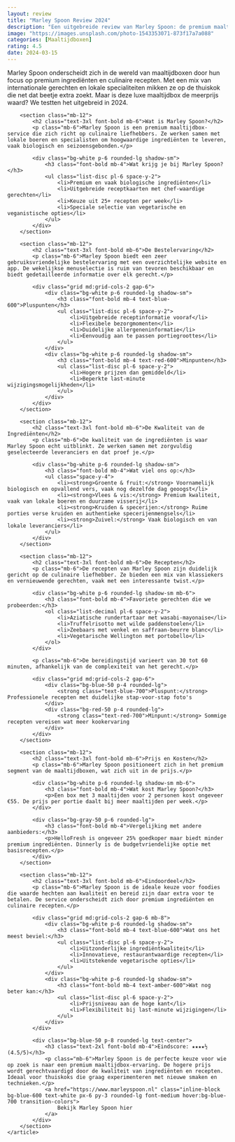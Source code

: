 ```yaml
---
layout: review
title: "Marley Spoon Review 2024"
description: "Een uitgebreide review van Marley Spoon: de premium maaltijdbox voor fijnproevers"
image: "https://images.unsplash.com/photo-1543353071-873f17a7a088"
categories: [Maaltijdboxen]
rating: 4.5
date: 2024-03-15
---
```


<main class="container mx-auto px-4 py-12 max-w-4xl">
    <article class="prose prose-lg max-w-none">
        <div class="mb-12">
            <p class="text-xl leading-relaxed">
                Marley Spoon onderscheidt zich in de wereld van maaltijdboxen door hun focus op premium ingrediënten en culinaire recepten. Met een mix van internationale gerechten en lokale specialiteiten mikken ze op de thuiskok die net dat beetje extra zoekt. Maar is deze luxe maaltijdbox de meerprijs waard? We testten het uitgebreid in 2024.
            </p>
        </div>

        <section class="mb-12">
            <h2 class="text-3xl font-bold mb-6">Wat is Marley Spoon?</h2>
            <p class="mb-6">Marley Spoon is een premium maaltijdbox-service die zich richt op culinaire liefhebbers. Ze werken samen met lokale boeren en specialisten om hoogwaardige ingrediënten te leveren, vaak biologisch en seizoensgebonden.</p>
            
            <div class="bg-white p-6 rounded-lg shadow-sm">
                <h3 class="font-bold mb-4">Wat krijg je bij Marley Spoon?</h3>
                <ul class="list-disc pl-6 space-y-2">
                    <li>Premium en vaak biologische ingrediënten</li>
                    <li>Uitgebreide receptkaarten met chef-waardige gerechten</li>
                    <li>Keuze uit 25+ recepten per week</li>
                    <li>Speciale selectie van vegetarische en veganistische opties</li>
                </ul>
            </div>
        </section>

        <section class="mb-12">
            <h2 class="text-3xl font-bold mb-6">De Bestelervaring</h2>
            <p class="mb-6">Marley Spoon biedt een zeer gebruiksvriendelijke bestelervaring met een overzichtelijke website en app. De wekelijkse menuselectie is ruim van tevoren beschikbaar en biedt gedetailleerde informatie over elk gerecht.</p>
            
            <div class="grid md:grid-cols-2 gap-6">
                <div class="bg-white p-6 rounded-lg shadow-sm">
                    <h3 class="font-bold mb-4 text-blue-600">Pluspunten</h3>
                    <ul class="list-disc pl-6 space-y-2">
                        <li>Uitgebreide receptinformatie vooraf</li>
                        <li>Flexibele bezorgmomenten</li>
                        <li>Duidelijke allergeneninformatie</li>
                        <li>Eenvoudig aan te passen portiegroottes</li>
                    </ul>
                </div>
                <div class="bg-white p-6 rounded-lg shadow-sm">
                    <h3 class="font-bold mb-4 text-red-600">Minpunten</h3>
                    <ul class="list-disc pl-6 space-y-2">
                        <li>Hogere prijzen dan gemiddeld</li>
                        <li>Beperkte last-minute wijzigingsmogelijkheden</li>
                    </ul>
                </div>
            </div>
        </section>

        <section class="mb-12">
            <h2 class="text-3xl font-bold mb-6">De Kwaliteit van de Ingrediënten</h2>
            <p class="mb-6">De kwaliteit van de ingrediënten is waar Marley Spoon echt uitblinkt. Ze werken samen met zorgvuldig geselecteerde leveranciers en dat proef je.</p>
            
            <div class="bg-white p-6 rounded-lg shadow-sm">
                <h3 class="font-bold mb-4">Wat viel ons op:</h3>
                <ul class="space-y-4">
                    <li><strong>Groente & fruit:</strong> Voornamelijk biologisch en opvallend vers, vaak nog dezelfde dag geoogst</li>
                    <li><strong>Vlees & vis:</strong> Premium kwaliteit, vaak van lokale boeren en duurzame visserij</li>
                    <li><strong>Kruiden & specerijen:</strong> Ruime porties verse kruiden en authentieke specerijenmengsels</li>
                    <li><strong>Zuivel:</strong> Vaak biologisch en van lokale leveranciers</li>
                </ul>
            </div>
        </section>

        <section class="mb-12">
            <h2 class="text-3xl font-bold mb-6">De Recepten</h2>
            <p class="mb-6">De recepten van Marley Spoon zijn duidelijk gericht op de culinaire liefhebber. Ze bieden een mix van klassiekers en vernieuwende gerechten, vaak met een interessante twist.</p>
            
            <div class="bg-white p-6 rounded-lg shadow-sm mb-6">
                <h3 class="font-bold mb-4">Favoriete gerechten die we probeerden:</h3>
                <ol class="list-decimal pl-6 space-y-2">
                    <li>Aziatische rundertartaar met wasabi-mayonaise</li>
                    <li>Truffelrisotto met wilde paddenstoelen</li>
                    <li>Zeebaars met venkel en saffraan-beurre blanc</li>
                    <li>Vegetarische Wellington met portobello</li>
                </ol>
            </div>

            <p class="mb-6">De bereidingstijd varieert van 30 tot 60 minuten, afhankelijk van de complexiteit van het gerecht.</p>
            
            <div class="grid md:grid-cols-2 gap-6">
                <div class="bg-blue-50 p-4 rounded-lg">
                    <strong class="text-blue-700">Pluspunt:</strong> Professionele recepten met duidelijke stap-voor-stap foto's
                </div>
                <div class="bg-red-50 p-4 rounded-lg">
                    <strong class="text-red-700">Minpunt:</strong> Sommige recepten vereisen wat meer kookervaring
                </div>
            </div>
        </section>

        <section class="mb-12">
            <h2 class="text-3xl font-bold mb-6">Prijs en Kosten</h2>
            <p class="mb-6">Marley Spoon positioneert zich in het premium segment van de maaltijdboxen, wat zich uit in de prijs.</p>
            
            <div class="bg-white p-6 rounded-lg shadow-sm mb-6">
                <h3 class="font-bold mb-4">Wat kost Marley Spoon?</h3>
                <p>Een box met 3 maaltijden voor 2 personen kost ongeveer €55. De prijs per portie daalt bij meer maaltijden per week.</p>
            </div>

            <div class="bg-gray-50 p-6 rounded-lg">
                <h3 class="font-bold mb-4">Vergelijking met andere aanbieders:</h3>
                <p>HelloFresh is ongeveer 25% goedkoper maar biedt minder premium ingrediënten. Dinnerly is de budgetvriendelijke optie met basisrecepten.</p>
            </div>
        </section>

        <section class="mb-12">
            <h2 class="text-3xl font-bold mb-6">Eindoordeel</h2>
            <p class="mb-6">Marley Spoon is de ideale keuze voor foodies die waarde hechten aan kwaliteit en bereid zijn daar extra voor te betalen. De service onderscheidt zich door premium ingrediënten en culinaire recepten.</p>
            
            <div class="grid md:grid-cols-2 gap-6 mb-8">
                <div class="bg-white p-6 rounded-lg shadow-sm">
                    <h3 class="font-bold mb-4 text-blue-600">Wat ons het meest beviel:</h3>
                    <ul class="list-disc pl-6 space-y-2">
                        <li>Uitzonderlijke ingrediëntkwaliteit</li>
                        <li>Innovatieve, restaurantwaardige recepten</li>
                        <li>Uitstekende vegetarische opties</li>
                    </ul>
                </div>
                <div class="bg-white p-6 rounded-lg shadow-sm">
                    <h3 class="font-bold mb-4 text-amber-600">Wat nog beter kan:</h3>
                    <ul class="list-disc pl-6 space-y-2">
                        <li>Prijsniveau aan de hoge kant</li>
                        <li>Flexibiliteit bij last-minute wijzigingen</li>
                    </ul>
                </div>
            </div>

            <div class="bg-blue-50 p-8 rounded-lg text-center">
                <h3 class="text-2xl font-bold mb-4">Eindscore: ★★★★½ (4.5/5)</h3>
                <p class="mb-6">Marley Spoon is de perfecte keuze voor wie op zoek is naar een premium maaltijdbox-ervaring. De hogere prijs wordt gerechtvaardigd door de kwaliteit van ingrediënten en recepten. Ideaal voor thuiskoks die graag experimenteren met nieuwe smaken en technieken.</p>
                <a href="https://www.marleyspoon.nl" class="inline-block bg-blue-600 text-white px-6 py-3 rounded-lg font-medium hover:bg-blue-700 transition-colors">
                    Bekijk Marley Spoon hier
                </a>
            </div>
        </section>
    </article>
</main>